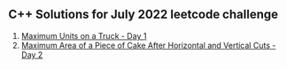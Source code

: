 ## C++ Solutions for July 2022 leetcode challenge

1. [Maximum Units on a Truck - Day 1](/July2022/C++/MaximumUnitsOnATruck.cpp)
2. [Maximum Area of a Piece of Cake After Horizontal and Vertical Cuts - Day 2](/July2022/C++/MaximumAreaOfAPieceOfCakeAfterHorizontalAndVerticalCuts.cpp)
